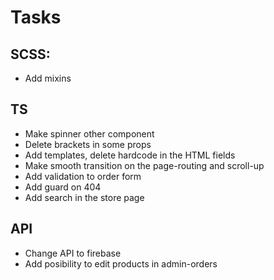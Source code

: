 # Tasks

## SCSS:
- Add mixins

## TS
- Make spinner other component
- Delete brackets in some props
- Add templates, delete hardcode in the HTML fields
- Make smooth transition on the page-routing and scroll-up
- Add validation to order form
- Add guard on 404
- Add search in the store page

## API
- Change API to firebase
- Add posibility to edit products in admin-orders
